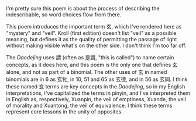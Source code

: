 I'm pretty sure this poem
is about the process of
describing the indescribable,
so word choices flow from there.

This poem introduces
the important term 玄,
which I've rendered here as
"mystery" and "veil".
Kroll (first edition)
doesn't list "veil"
as a possible meaning,
but defines it as the quality of
permitting the passage of light
without making visible what's
on the other side.
I don't think I'm too far off.

The _Daodejing_ uses 謂
(often as 是謂, "this is called")
to name certain concepts,
as it does here,
and this poem is the only one
that defines 玄 alone,
and not as part of a binomial.
The other uses of 玄
in named binomials
are in 6 as 玄牝,
in 10, 51 and 65 as 玄德,
and in 56 as 玄同.
I think these named 玄 terms
are key concepts in the _Daodejing_,
so in my English interpretations,
I've capitalized the terms in pinyin,
and I've interpreted them
in English as, respectively,
Xuanpin, the veil of emptiness,
Xuande, the veil of morality
and Xuantong, the veil of equivalence.
I think these terms represent
core lessons in the unity of opposites.
